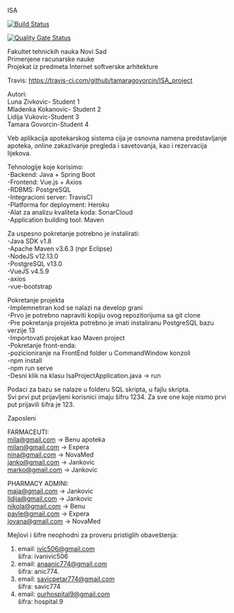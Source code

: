 ISA<br />

[![Build Status](https://travis-ci.com/tamaragovorcin/ISA_project.svg?branch=develop)](https://travis-ci.com/tamaragovorcin/ISA_project)<br />

[![Quality Gate Status](https://sonarcloud.io/api/project_badges/measure?project=tamaragovorcin_ISA_project&metric=alert_status)](https://sonarcloud.io/dashboard?id=tamaragovorcin_ISA_project)<br />


Fakultet tehnickih nauka Novi Sad<br />
Primenjene racunarske nauke<br />
Projekat iz predmeta Internet softverske arhitekture<br />

Travis: https://travis-ci.com/github/tamaragovorcin/ISA_project<br />

Autori:<br />
  Luna Zivkovic- Student 1<br />
  Mladenka Kokanovic- Student 2<br />
  Lidija Vukovic-Student 3<br />
  Tamara Govorcin-Student 4<br />

Veb aplikacija apotekarskog sistema cija je osnovna namena predstavljanje apoteka, online zakazivanje pregleda i savetovanja, kao i rezervacija lijekova.<br />

Tehnologije koje korisimo:<br />
  -Backend: Java + Spring Boot<br />
  -Frontend: Vue.js + Axios<br />
  -RDBMS: PostgreSQL<br />
  -Integracioni server: TravisCI<br />
  -Platforma for deployment: Heroku<br />
  -Alat za analizu kvaliteta koda: SonarCloud<br />
  -Application building tool: Maven<br />


Za uspesno pokretanje potrebno je instalirati:<br />
  -Java SDK v1.8<br />
  -Apache Maven v3.6.3 (npr Eclipse)<br />
  -NodeJS v12.13.0<br />
  -PostgreSQL v13.0<br />
  -VueJS v4.5.9<br />
  -axios<br />
  -vue-bootstrap<br />

Pokretanje projekta<br />
  -Implemnetiran kod se nalazi na develop grani<br />
  -Prvo je potrebno napraviti kopiju ovog repozitorijuma sa git clone<br />
  -Pre pokretanja projekta potrebno je imati instaliranu PostgreSQL bazu verzije 13<br />
  -Importovati projekat kao Maven project<br />
  -Pokretanje front-enda:<br />
    -pozicioniranje na FrontEnd folder u CommandWindow konzoli<br />
    -npm install<br />
    -npm run serve  <br />
  -Desni klik na klasu IsaProjectApplication.java -> run<br />
  
  Podaci za bazu se nalaze u folderu SQL skripta, u fajlu skripta.<br />
  Svi prvi put prijavljeni korisnici imaju šifru 1234. Za sve one koje nismo prvi put prijavili šifra je 123. <br />

Zaposleni<br /> 

FARMACEUTI:<br />
mila@gmail.com -> Benu apoteka<br />
milan@gmail.com -> Expera <br />
nina@gmail.com -> NovaMed <br />
janko@gmail.com -> Jankovic<br />
marko@gmail.com -> Jankovic<br />

PHARMACY ADMINI:<br />
maja@gmail.com -> Jankovic<br />
lidija@gmail.com -> Jankovic<br />
nikola@gmail.com -> Benu<br />
pavle@gmail.com -> Expera<br />
jovana@gmail.com -> NovaMed<br />


Mejlovi i šifre neophodni za proveru pristiglih obaveštenja:<br />
1.   email: ivic506@gmail.com<br />
     šifra: ivanivic506<br />
2.   email: anaanic774@gmail.com<br />
     šifra: anic774.<br />
3.   email: savicpetar774@gmail.com<br />
     šifra: savic774<br />
4.   email: ourhospital9@gmail.com<br />
     šifra: hospital.9<br />
